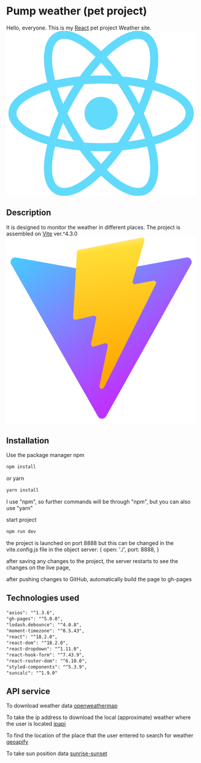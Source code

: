 # Pump weather (pet project)

Hello, everyone.
This is my [React](https://react.dev/)  pet project Weather site.
![react](./public/react-icon.png)

## Description

It is designed to monitor the weather in different places.
The project is assembled on [Vite](https://vitejs.dev/) ver.^4.3.0 ![vite](./public/vite-icon.svg) 

## Installation

Use the package manager npm 

```bash
npm install
```
or yarn

```bash
yarn install
```
I use "npm", so further commands will be through "npm", but you can also use "yarn"

start project

```bash
npm run dev
```

the project is launched on port 8888
but this can be changed in the vite.config.js file in the object 
server: {
    open: './',
    port: 8888,
  }


after saving any changes to the project, the server restarts to see the changes on the live page,


after pushing changes to GitHub, automatically build the page to gh-pages

## Technologies used

    "axios": "^1.3.6",
    "gh-pages": "^5.0.0",
    "lodash.debounce": "^4.0.8",
    "moment-timezone": "^0.5.43",
    "react": "^18.2.0",
    "react-dom": "^18.2.0",
    "react-dropdown": "^1.11.0",
    "react-hook-form": "^7.43.9",
    "react-router-dom": "^6.10.0",
    "styled-components": "^5.3.9",
    "suncalc": "^1.9.0"

## API service 

To download weather data
[openweathermap](https://openweathermap.org/)

To take the ip address to download the local (approximate) weather where the user is located 
[ipapi](https://ipapi.co)

To find the location of the place that the user entered to search for weather 
[geoapify](https://geoapify.com/)

To take sun position data 
[sunrise-sunset](https://sunrise-sunset.org/)
